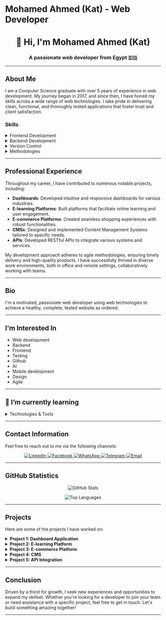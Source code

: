 # Mohamed Ahmed (Kat) - Web Developer

<h1 align="center">👋 Hi, I'm Mohamed Ahmed (Kat)</h1>
<h3 align="center">A passionate web developer from Egypt 🇪🇬</h3>

---

## About Me

I am a Computer Science graduate with over 5 years of experience in web development. My journey began in 2017, and since then, I have honed my skills across a wide range of web technologies. I take pride in delivering clean, functional, and thoroughly tested applications that foster trust and client satisfaction.

### Skills

<details>
  <summary>Frontend Development</summary>
  <ul>
    <li>JavaScript</li>
    <li>TypeScript</li>
    <li>CSS</li>
    <li>React.js</li>
    <li>Next.js</li>
    <li>Svelte.js</li>
  </ul>
</details>

<details>
  <summary>Backend Development</summary>
  <ul>
    <li>PHP</li>
    <li>Laravel</li>
    <li>Livewire</li>
    <li>MySQL</li>
  </ul>
</details>

<details>
  <summary>Version Control</summary>
  <ul>
    <li>Git</li>
    <li>GitHub</li>
  </ul>
</details>

<details>
  <summary>Methodologies</summary>
  <ul>
    <li>Agile</li>
  </ul>
</details>

---

## Professional Experience

Throughout my career, I have contributed to numerous notable projects, including:

- **Dashboards**: Developed intuitive and responsive dashboards for various industries.
- **E-learning Platforms**: Built platforms that facilitate online learning and user engagement.
- **E-commerce Platforms**: Created seamless shopping experiences with robust functionalities.
- **CMSs**: Designed and implemented Content Management Systems tailored to specific needs.
- **APIs**: Developed RESTful APIs to integrate various systems and services.

My development approach adheres to agile methodologies, ensuring timely delivery and high-quality products. I have successfully thrived in diverse work environments, both in office and remote settings, collaboratively working with teams.

---

## Bio

<p>I'm a motivated, passionate web developer using web technologies to achieve a healthy, complete, tested website as ordered.</p>

---

## I'm Interested In

<ul>
  <li>Web development</li>
  <li>Backend</li>
  <li>Frontend</li>
  <li>Testing</li>
  <li>Github</li>
  <li>AI</li>
  <li>Mobile development</li>
  <li>Design</li>
  <li>Agile</li>
</ul>

---

## 🌱 I’m currently learning

<details>
  <summary>Technologies & Tools</summary>
  <ul>
    <li>Php</li>
    <li>Javascript</li>
    <li>Mysql</li>
    <li>HTML</li>
    <li>CSS</li>
    <li>React.js</li>
    <li>Vue.js</li>
    <li>Svelt.js</li>
    <li>TailwindCss</li>
    <li>Bootstrap</li>
    <li>Laravel</li>
    <li>Photoshop</li>
    <li>Animations</li>
  </ul>
</details>

---

## Contact Information

Feel free to reach out to me via the following channels:

<p align="center">
  <a href="https://www.linkedin.com/in/mohamed-ahmed-3026a11a9/" target="_blank">
    <img src="https://img.shields.io/badge/LinkedIn-%230077B5.svg?&style=for-the-badge&logo=linkedin&logoColor=white" alt="LinkedIn"/>
  </a>
  <a href="https://www.facebook.com/profile.php?id=100001343130714" target="_blank">
    <img src="https://img.shields.io/badge/Facebook-%231877F2.svg?&style=for-the-badge&logo=facebook&logoColor=white" alt="Facebook"/>
  </a>
  <a href="https://wa.me/message/AFHNFVILSJKGN1" target="_blank">
    <img src="https://img.shields.io/badge/WhatsApp-%2325D366.svg?&style=for-the-badge&logo=whatsapp&logoColor=white" alt="WhatsApp"/>
  </a>
  <a href="https://t.me/Mohamedx28" target="_blank">
    <img src="https://img.shields.io/badge/Telegram-%230088cc.svg?&style=for-the-badge&logo=telegram&logoColor=white" alt="Telegram"/>
  </a>
  <a href="mailto:mohamedx.28@gmail.com" target="_blank">
    <img src="https://img.shields.io/badge/Gmail-D14836?style=for-the-badge&logo=gmail&logoColor=white" alt="Email"/>
  </a>
</p>

---

## GitHub Statistics

<p align="center">
  <img src="https://github-readme-stats.vercel.app/api?username=breezyx28&show_icons=true&theme=dark&count_private=true" alt="GitHub Stats">
</p>

<p align="center">
  <img src="https://github-readme-stats.vercel.app/api/top-langs/?username=breezyx28&layout=compact&theme=dark" alt="Top Languages">
</p>

---

## Projects

Here are some of the projects I have worked on:

<details>
  <summary><strong>Project 1: Dashboard Application</strong></summary>
  
  **Description**: A comprehensive dashboard application providing real-time insights and analytics.

  **Technologies Used**: JavaScript, React.js, PHP, MySQL
  
  **GitHub Repository**: [Link to Repo]
</details>

<details>
  <summary><strong>Project 2: E-learning Platform</strong></summary>
  
  **Description**: An interactive e-learning platform designed to enhance user engagement and learning outcomes.

  **Technologies Used**: TypeScript, Next.js, Laravel, MySQL
  
  **GitHub Repository**: [Link to Repo]
</details>

<details>
  <summary><strong>Project 3: E-commerce Platform</strong></summary>
  
  **Description**: A fully functional e-commerce platform offering seamless shopping experiences.

  **Technologies Used**: JavaScript, React.js, PHP, Laravel, MySQL
  
  **GitHub Repository**: [Link to Repo]
</details>

<details>
  <summary><strong>Project 4: CMS</strong></summary>
  
  **Description**: A customizable Content Management System tailored to specific business needs.

  **Technologies Used**: PHP, Laravel, Livewire, MySQL
  
  **GitHub Repository**: [Link to Repo]
</details>

<details>
  <summary><strong>Project 5: API Integration</strong></summary>
  
  **Description**: A robust API integration project connecting multiple systems and services.

  **Technologies Used**: JavaScript, Node.js, Express.js, MySQL
  
  **GitHub Repository**: [Link to Repo]
</details>

---

## Conclusion

Driven by a thirst for growth, I seek new experiences and opportunities to expand my skillset. Whether you're looking for a developer to join your team or need assistance with a specific project, feel free to get in touch. Let's build something amazing together!

---

<!---
breezyx28/breezyx28 is a ✨ special ✨ repository because its `README.md` (this file) appears on your GitHub profile.
You can click the Preview link to take a look at your changes.
--->
